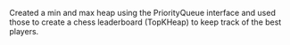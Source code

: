 Created a min and max heap using the PriorityQueue interface and used those to create a chess leaderboard (TopKHeap) to keep track of the best players.
